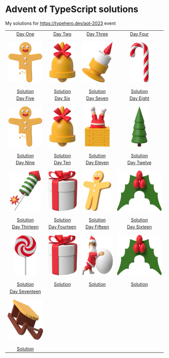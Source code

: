 Advent of TypeScript solutions
==============================

My solutions for https://typehero.dev/aot-2023 event

|   |   |   |   |
|:-:|:-:|:-:|:-:|
| [Day One](./day-01) <br /><br /> [<img src="./day-01/image.webp" height="128" />](./day-01) <br /><br /> [Solution](./day-01/solutions.ts) | [Day Two](./day-02) <br /><br /> [<img src="./day-02/image.webp" height="128" />](./day-02) <br /><br /> [Solution](./day-02/solutions.ts) | [Day Three](./day-03) <br /><br /> [<img src="./day-03/image.webp" height="128" />](./day-03) <br /><br /> [Solution](./day-03/solutions.ts) | [Day Four](./day-04) <br /><br /> [<img src="./day-04/image.webp" height="128" />](./day-04) <br /><br /> [Solution](./day-04/solutions.ts) |
| [Day Five](./day-05) <br /><br /> [<img src="./day-01/image.webp" height="128" />](./day-05) <br /><br /> [Solution](./day-05/solutions.ts) | [Day Six](./day-06) <br /><br /> [<img src="./day-02/image.webp" height="128" />](./day-06) <br /><br /> [Solution](./day-06/solutions.ts) | [Day Seven](./day-07) <br /><br /> [<img src="./day-07/image.webp" height="128" />](./day-07) <br /><br /> [Solution](./day-07/solutions.ts) | [Day Eight](./day-08) <br /><br /> [<img src="./day-08/image.webp" height="128" />](./day-08) <br /><br /> [Solution](./day-08/solutions.ts) |
| [Day Nine](./day-09) <br /><br /> [<img src="./day-09/image.webp" height="128" />](./day-09) <br /><br /> [Solution](./day-09/solutions.ts) | [Day Ten](./day-10) <br /><br /> [<img src="./day-10/image.webp" height="128" />](./day-10) <br /><br /> [Solution](./day-10/solutions.ts) | [Day Eleven](./day-11) <br /><br /> [<img src="./day-11/image.webp" height="128" />](./day-11) <br /><br /> [Solution](./day-11/solutions.ts) | [Day Twelve](./day-12) <br /><br /> [<img src="./day-12/image.webp" height="128" />](./day-12) <br /><br /> [Solution](./day-12/solutions.ts) |
| [Day Thirteen](./day-13) <br /><br /> [<img src="./day-13/image.webp" height="128" />](./day-13) <br /><br /> [Solution](./day-13/solutions.ts) | [Day Fourteen](./day-14) <br /><br /> [<img src="./day-10/image.webp" height="128" />](./day-14) <br /><br /> [Solution](./day-14/solutions.ts) | [Day Fifteen](./day-15) <br /><br /> [<img src="./day-15/image.webp" height="128" />](./day-15) <br /><br /> [Solution](./day-15/solutions.ts) | [Day Sixteen](./day-16) <br /><br /> [<img src="./day-12/image.webp" height="128" />](./day-16) <br /><br /> [Solution](./day-16/solutions.ts) |
| [Day Seventeen](./day-17) <br /><br /> [<img src="./day-17/image.webp" height="128" />](./day-17) <br /><br /> [Solution](./day-17/solutions.ts) | | | |